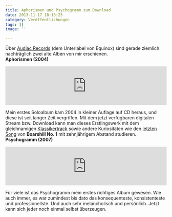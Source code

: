 ```yaml
---
title: Aphorismen und Psychogramm zum Download
date: 2013-11-17 18:13:23
category: Veröffentlichungen
tags: []
image: ''

---
```


Über [Audiac Records](http://audiacrecords.bandcamp.com/) (dem Unterlabel von Equinox) sind gerade ziemlich nachträglich zwei alte Alben von mir erschienen.  
**Aphorismen (2004)**
<iframe style="border: 0; width: 100%; height: 120px;" src="http://bandcamp.com/EmbeddedPlayer/album=1609534316/size=medium/bgcol=ffffff/linkcol=ab4229/transparent=true/" seamless></iframe>

Mein erstes Soloalbum kam 2004 in kleiner Auflage auf CD heraus, und diese ist seit langer Zeit vergriffen. Mit dem jetzt verfügbaren digitalen Stream bzw. Download kann man dieses Erstlingswerk mit dem gleichnamigen [Klassikertrack](http://audiacrecords.bandcamp.com/track/aphorismen) sowie andere Kuriositäten wie den [letzten Song](http://audiacrecords.bandcamp.com/track/allgemeine-aussagen) von **Boarshill No. 1** mit zehnjährigem Abstand studieren.  
**Psychogramm (2007)**
<iframe style="border: 0; width: 100%; height: 120px;" src="http://bandcamp.com/EmbeddedPlayer/album=25351144/size=medium/bgcol=ffffff/linkcol=ab4229/transparent=true/" seamless></iframe>

Für viele ist das Psychogramm mein erstes richtiges Album gewesen. Wie auch immer, es war zumindest bis dato das konsequenteste, konsistenteste und professionellste. Und auch sehr melancholisch und persönlich. Jetzt kann sich jeder noch einmal selbst überzeugen.
